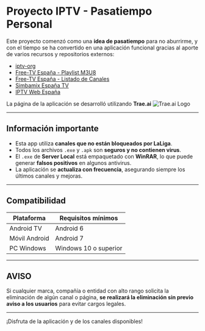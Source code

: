 # Proyecto IPTV - Pasatiempo Personal

Este proyecto comenzó como una **idea de pasatiempo** para no aburrirme, y con el tiempo se ha convertido en una aplicación funcional gracias al aporte de varios recursos y repositorios externos:

- [iptv-org](https://github.com/iptv-org)  
- [Free-TV España - Playlist M3U8](https://github.com/Free-TV/IPTV/blob/master/playlists/playlist_spain.m3u8)  
- [Free-TV España - Listado de Canales](https://github.com/Free-TV/IPTV/blob/master/lists/spain.md)  
- [Simbamix España TV](https://github.com/simbamix/simbamix/blob/4a734ed3aff129511c23f8f8c4f11b4675f1d352/Espa%C3%B1a%20Tv)  
- [IPTV Web España](https://iptv-web.app/ES/)  

La página de la aplicación se desarrolló utilizando **Trae.ai** ![Trae.ai Logo](https://lf-cdn.trae.ai/obj/trae-ai-us/trae_website_prod/static/image/footer.427b48a0.png)  

---

## Información importante

- Esta app utiliza **canales que no están bloqueados por LaLiga**.  
- Todos los archivos `.exe` y `.apk` son **seguros y no contienen virus**.  
- El `.exe` de **Server Local** está empaquetado con **WinRAR**, lo que puede generar **falsos positivos** en algunos antivirus.  
- La aplicación se **actualiza con frecuencia**, asegurando siempre los últimos canales y mejoras.  

---

## Compatibilidad

| Plataforma        | Requisitos mínimos |
|------------------|------------------|
| Android TV        | Android 6        |
| Móvil Android     | Android 7        |
| PC Windows        | Windows 10 o superior |

---

## AVISO

Si cualquier marca, compañía o entidad con alto rango solicita la eliminación de algún canal o página, **se realizará la eliminación sin previo aviso a los usuarios** para evitar cargos legales.  

---

¡Disfruta de la aplicación y de los canales disponibles!
